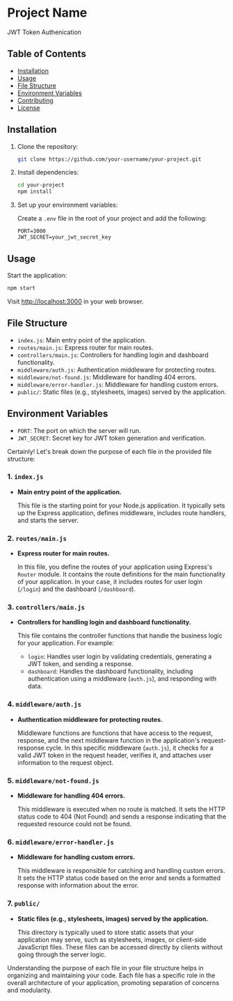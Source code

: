 
# Project Name

JWT Token Authenication

## Table of Contents

- [Installation](#installation)
- [Usage](#usage)
- [File Structure](#file-structure)
- [Environment Variables](#environment-variables)
- [Contributing](#contributing)
- [License](#license)

## Installation

1. Clone the repository:

   ```bash
   git clone https://github.com/your-username/your-project.git
   ```

2. Install dependencies:

   ```bash
   cd your-project
   npm install
   ```

3. Set up your environment variables:

   Create a `.env` file in the root of your project and add the following:

   ```env
   PORT=3000
   JWT_SECRET=your_jwt_secret_key
   ```

## Usage

Start the application:

```bash
npm start
```

Visit [http://localhost:3000](http://localhost:3000) in your web browser.

## File Structure

- `index.js`: Main entry point of the application.
- `routes/main.js`: Express router for main routes.
- `controllers/main.js`: Controllers for handling login and dashboard functionality.
- `middleware/auth.js`: Authentication middleware for protecting routes.
- `middleware/not-found.js`: Middleware for handling 404 errors.
- `middleware/error-handler.js`: Middleware for handling custom errors.
- `public/`: Static files (e.g., stylesheets, images) served by the application.

## Environment Variables

- `PORT`: The port on which the server will run.
- `JWT_SECRET`: Secret key for JWT token generation and verification.

Certainly! Let's break down the purpose of each file in the provided file structure:

### 1. `index.js`

- **Main entry point of the application.**
  
  This file is the starting point for your Node.js application. It typically sets up the Express application, defines middleware, includes route handlers, and starts the server.

### 2. `routes/main.js`

- **Express router for main routes.**

  In this file, you define the routes of your application using Express's `Router` module. It contains the route definitions for the main functionality of your application. In your case, it includes routes for user login (`/login`) and the dashboard (`/dashboard`).

### 3. `controllers/main.js`

- **Controllers for handling login and dashboard functionality.**

  This file contains the controller functions that handle the business logic for your application. For example:
  
  - `login`: Handles user login by validating credentials, generating a JWT token, and sending a response.
  - `dashboard`: Handles the dashboard functionality, including authentication using a middleware (`auth.js`), and responding with data.

### 4. `middleware/auth.js`

- **Authentication middleware for protecting routes.**

  Middleware functions are functions that have access to the request, response, and the next middleware function in the application's request-response cycle. In this specific middleware (`auth.js`), it checks for a valid JWT token in the request header, verifies it, and attaches user information to the request object.

### 5. `middleware/not-found.js`

- **Middleware for handling 404 errors.**

  This middleware is executed when no route is matched. It sets the HTTP status code to 404 (Not Found) and sends a response indicating that the requested resource could not be found.

### 6. `middleware/error-handler.js`

- **Middleware for handling custom errors.**

  This middleware is responsible for catching and handling custom errors. It sets the HTTP status code based on the error and sends a formatted response with information about the error.

### 7. `public/`

- **Static files (e.g., stylesheets, images) served by the application.**

  This directory is typically used to store static assets that your application may serve, such as stylesheets, images, or client-side JavaScript files. These files can be accessed directly by clients without going through the server logic.

Understanding the purpose of each file in your file structure helps in organizing and maintaining your code. Each file has a specific role in the overall architecture of your application, promoting separation of concerns and modularity.
